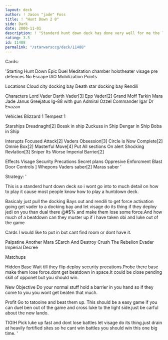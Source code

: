 ```yaml
---
layout: deck
author: ! Jason "jade" Foss
title: ! "Hunt Down 2 0"
side: Dark
date: 2000-11-01
description: ! "Standerd hunt down deck has done very well for me the last couple of months."
rating: 3.5
id: 11488
permalink: "/starwarsccg/deck/11488"
---
```

Cards: 

'Starting
Hunt Down
Epic Duel
Meditation chamber
holotheater
visage
pre defences
No Escape
IAO
Mobilization Points

Locations
Cloud city docking bay
Death star docking bay
Rendili

Characters
Lord Vader
Darth Vader[3]
Epp Vader[2]
Grand Moff Tarkin
Mara Jade
Janus Greejatus
Ig-88 with gun
Admiral Ozzel
Commander Igar
Dr Evazan

Vehicles
Blizzard 1
Tempest 1

Starships
Dreadnaght[2]
Bossk in ship
Zuckuss in Ship
Dengar in Ship
Boba in Ship

Interupts
Focused Attack[2]
Vaders Obsession[3]
Circle is Now Complete[2]
Omnie Box[2]
Masterful Move[4]
Put All sections On alert
Shocking Revlation[3]
Sniper
Its Worse
Imperial Barrier[2]

Effects
Visage
Security Precations
Secret plans
Oppresive Enforcment
Blast Door Controls
]
Whepons
Vaders saber[2]
Maras saber '

Strategy: '

This is a standerd hunt down deck so i wont go into to much detail on how to play it cause most people know how to play a huntdown deck.

Basicaly just pull the docking
Bays out and rendili to get force
activation going get vader to a
docking bay and let visage do
its thing if they deploy jedi
on you than dual there @#$% and
make them lose some force.And how
much of a beatdown can they muster
up if i have taken obi and luke
out of the game

Cards I would like to put in but cant find room or dont have it.

Palpatine
Another Mara
SEarch And Destroy
Crush The Rebelion
Evader
Imperial Decree

Matchups

Hidden Base
Wait till they flip deploy
security precations.Probe
there base make them lose
force.dont get beatdown in
space.It could be close
pending skill of opponet but
you should win.

New Objective
Do your normal stuff hold a barrier
in you hand so if they come to you
you wont get beaten that much.

Profit
Go to tatooine and beat them
up. This should be a easy game if you
can duel ben out of the game and cross
luke to the light side.just be carful about
the new lando.

TIGIH
Pick luke up fast and dont lose battles
let visage do its thing.just drain at
heavily fortified sites so he cant win battles
you should win this one big time. '
